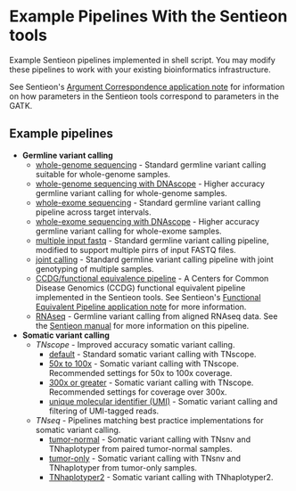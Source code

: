 # Example Pipelines With the Sentieon tools #

Example Sentieon pipelines implemented in shell script. You may modify these pipelines to work with your existing bioinformatics infrastructure.

See Sentieon's [Argument Correspondence application note][correspondence] for information on how parameters in the Sentieon tools correspond to parameters in the GATK.

## Example pipelines ##
- **Germline variant calling**
  - [whole-genome sequencing][wgs] - Standard germline variant calling suitable for whole-genome samples.
  - [whole-genome sequencing with DNAscope][dnascope] - Higher accuracy germline variant calling for whole-genome samples.
  - [whole-exome sequencing][wes] - Standard germline variant calling pipeline across target intervals.
  - [whole-exome sequencing with DNAscope][dnascope-wes] - Higher accuracy germline variant calling for whole-exome samples.
  - [multiple input fastq][multi] - Standard germline variant calling pipeline, modified to support multiple pirrs of input FASTQ files.
  - [joint calling][joint] - Standard germline variant calling pipeline with joint genotyping of multiple samples.
  - [CCDG/functional equivalence pipeline][ccdg] - A Centers for Common Disease Genomics (CCDG) functional equivalent pipeline implemented in the Sentieon tools. See Sentieon's [Functional Equivalent Pipeline application note][fe-app] for more information.
  - [RNAseq][rna] - Germline variant calling from aligned RNAseq data. See the [Sentieon manual][rna-doc] for more information on this pipeline.
- **Somatic variant calling**
  - *TNscope* - Improved accuracy somatic variant calling.
    - [default][tnscope] - Standard somatic variant calling with TNscope.
    - [50x to 100x][50x] - Somatic variant calling with TNscope. Recommended settings for 50x to 100x coverage.
    - [300x or greater][300x] - Somatic variant calling with TNscope. Recommended settings for coverage over 300x.
    - [unique molecular identifier (UMI)][umi] - Somatic variant calling and filtering of UMI-tagged reads.
  - *TNseq* - Pipelines matching best practice implementations for somatic variant calling.
    - [tumor-normal][tn-paired] - Somatic variant calling with TNsnv and TNhaplotyper from paired tumor-normal samples.
    - [tumor-only][tumor-only] - Somatic variant calling with TNsnv and TNhaplotyper from tumor-only samples.
    - [TNhaplotyper2][tnhap2] - Somatic variant calling with TNhaplotyper2.

[correspondence]: https://support.sentieon.com/appnotes/arguments/
[wgs]: germline/DNAseq/wgs.sh
[dnascope]: germline/DNAscope/wgs.sh
[wes]: germline/DNAseq/wes-interval.sh
[dnascope-wes]: germline/DNAscope/wes-interval.sh
[multi]: germline/DNAseq/multi-FASTQ.sh
[joint]: germline/DNAseq/joint-calling.sh
[ccdg]: germline/DNAseq/ccdg_functional-equivalent.sh
[fe-app]: https://support.sentieon.com/appnotes/functional_equivalent/
[rna]: germline/DNAseq/RNAseq-calling.sh
[rna-doc]: https://support.sentieon.com/manual/RNA_call/rna/
[tnscope]: somatic/TNscope/default.sh
[50x]: somatic/TNscope/50x_to_100x.sh
[300x]: somatic/TNscope/300x_or_greater.sh
[umi]: somatic/TNscope/umi.sh
[tn-paired]: somatic/TNseq/tumor_normal.sh
[tumor-only]: somatic/TNseq/tumor_only.sh
[tnhap2]: somatic/TNseq/TNhaplotyper2.sh
